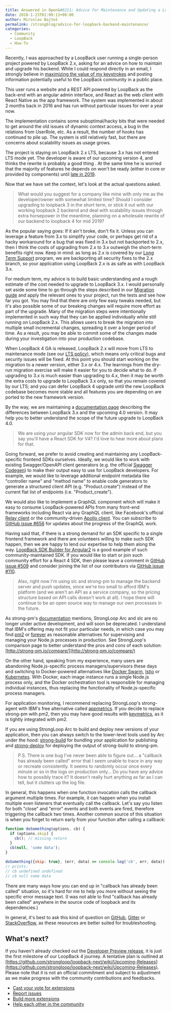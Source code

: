 ```yaml
---
title: Answered in Open&#8211; Advice for Maintenance and Updating a Loopback Back-end"
date: 2018-1-23T01:00:13+00:00
author: Miroslav Bajtoš
permalink: /strongblog/advice-for-loopback-backend-maintenance/
categories:
  - Community
  - LoopBack
  - How-To
---
```


Recently, I was approached by a LoopBack user running a single-person project powered by LoopBack 2.x, asking for an advice on how to maintain and upgrade his backend. While I could respond directly in an email, I strongly believe in [maximizing the value of my keystrokes](https://blog.codinghorror.com/maximizing-the-value-of-your-keystrokes/) and posting information potentially useful to the LoopBack community in a public place.

This user runs a website and a REST API powered by LoopBack as the back-end with an angular admin interface, and React as the web client with React Native as the app framework. The system was implemented in about 2 months back in 2016 and has run without particular issues for over a year now.

The implementation contains some suboptimal/hacky bits that were needed to get around the old issues of dynamic context access, a bug in the relations from UserRole, etc. As a result, the number of hooks has continued to pile up. The system is still relatively fast, but there are concerns about scalability issues as usage grows.

The project is staying on LoopBack 2.x LTS, because 3.x has not entered LTS mode yet. The developer is aware of our upcoming version 4, and thinks the rewrite is probably a good thing . At the same time he is worried that the majority of features he depends on won't be ready (either in core or provided by components) until [late in 2019](https://github.com/strongloop/loopback-next/wiki/Upcoming-Releases).

Now that we have set the context, let's look at the actual questions asked.

> What would you suggest for a company like mine with only me as the developer/owner with somewhat limited time? Should I consider upgrading to loopback 3 in the short term, or stick it out with our working loopback 2 backend and deal with scalability issues through extra horsepower in the meantime, planning on a wholesale rewrite of our backend to loopback 4 for mid 2019?

As the popular saying goes: If it ain't broke, don't fix it. Unless you can leverage a feature from 3.x to simplify your code, or perhaps get rid of a hacky workaround for a bug that was fixed in 3.x but not backported to 2.x, then I think the costs of upgrading from 2.x to 3.x outweigh the short-term benefits right now. Keep in mind: as long as 2.x is covered by our [Long Term Support](https://loopback.io/doc/en/contrib/Long-term-support.html) program, we are backporting all security fixes to the 2.x branch, so your application using LoopBack 2.x is as safe as with LoopBack 3.x.

For medium term, my advice is to build basic understanding and a rough estimate of the cost needed to upgrade to LoopBack 3.x. I would personally set aside some time to go through the steps described in our [Migration guide](https://loopback.io/doc/en/lb3/Migrating-to-3.0.html) and apply the relevant ones to your project, run the tests and see how far you got. You may find that there are only few easy tweaks needed, but it's also possible some of our breaking changes will require more effort as part of the upgrade. Many of the migration steps were intentionally implemented in such way that they can be applied individually while still running on LoopBack 2.x. This allows users to break the migration into multiple small incremental changes, spreading it over a longer period of time. As a result, you may be able to commit some of the changes made during your investigation into your production codebase.

When LoopBack 4 GA is released, LoopBack 2.x will move from LTS to maintenance mode (see our [LTS policy](https://loopback.io/doc/en/contrib/Long-term-support.html)), which means only critical bugs and security issues will be fixed. At this point you should start working on the migration to a newer version, either 3.x or 4.x. The learnings from the dry-run migration exercise will make it easier for you to decide what to do. If upgrading to 3.x is much easier than upgrading to 4.x, then it may be worth the extra costs to upgrade to LoopBack 3.x only, so that you remain covered by our LTS; and you can defer LoopBack 4 upgrade until the new LoopBack codebase becomes more stable and all features you are depending on are ported to the new framework version.

By the way, we are maintaining a [documentation page](http://loopback.io/doc/en/lb4/LoopBack-3.x.html) describing the differences between LoopBack 3.x and the upcoming 4.0 version. It may help you to better understand the scope of the future upgrade to LoopBack 4.0.

> We are using your angular SDK now for the admin back end, but you say you'll have a React SDK for V4? I'd love to hear more about plans for that.

Going forward, we prefer to avoid creating and maintaining any LoopBack-specific frontend SDKs ourselves. Ideally, we would like to work with existing Swagger/OpenAPI client generators (e.g. the official [Swagger Codegen](https://swagger.io/swagger-codegen/)) to make their output easy to use for LoopBack developers. For example, we would like to leverage additional endpoint metadata like "controller name" and "method name" to enable code generators to generate a structured client API (e.g. "Product.create") instead of the current flat list of endpoints (i.e. "Product\_create").

We would also like to implement a GraphQL component which will make it easy to consume LoopBack-powered APIs from many front-end frameworks including React via any GraphQL client, like Facebook's official [Relay client](https://facebook.github.io/relay/) or the community-driven [Apollo client](https://www.apollographql.com/client/). You can subscribe to [GitHub issue #656](https://github.com/strongloop/loopback-next/issues/656) for updates about the progress of the GraphQL work.

Having said that, if there is a strong demand for an SDK specific to a single frontend framework and there are volunteers willing to make such SDK happen, then we are happy to lend our expertise to help them along the way. [LoopBack SDK Builder for Angular2](https://github.com/mean-expert-official/loopback-sdk-builder) is a good example of such community-maintained SDK. If you would like to start or join such community effort for a React 4 SDK, then please leave a comment in [GitHub issue #509](https://github.com/strongloop/loopback-next/issues/509) and consider joining the list of our contributors via [GitHub issue #110](https://github.com/strongloop/loopback-next/issues/110).

> Also, right now I'm using slc and strong-pm to manage the backend server and push updates, since we're too small to afford IBM's platform (and we aren't an API as a service company, so the pricing structure based on API calls doesn't work at all). I hope there will continue to be an open source way to manage our own processes in the future.

As strong-pm's [documentation](https://docs.strongloop.com/display/SLC/Operating+Node+applications) mentions, StrongLoop Arc and slc are no longer under active development, and will soon be deprecated. I understand that IBM's offering may not fit your particular needs, in which case you may find [pm2](http://pm2.keymetrics.io/) or [forever](https://www.npmjs.com/package/forever) as reasonable alternatives for supervising and managing your Node.js processes in production. See StrongLoop's comparison page to better understand the pros and cons of each solution: [http://strong-pm.io/compare/](http://strong-pm.io/compare/)

On the other hand, speaking from my experience, many users are abandoning Node.js-specific process managers/supervisors these days and switching to Docker-powered alternatives like [Docker Swarm](https://docs.docker.com/engine/swarm/), [Istio](https://istio.io/) or [Kubernetes](https://kubernetes.io/). With Docker, each image instance runs a single Node.js process only, and the Docker orchestration tool is responsible for managing individual instances, thus replacing the functionality of Node.js-specific process managers.

For application monitoring, I recommend replacing StrongLoop's strong-agent with IBM's free alternative called [appmetrics](https://www.npmjs.com/package/appmetrics). If you decide to replace strong-pm with pm2, then you may have good results with [keymetrics](https://keymetrics.io/), as it is tightly integrated with pm2.

If you are using StrongLoop Arc to build and deploy new versions of your application, then you can always switch to the lower-level tools used by Arc under the hood: [strong-build](https://www.npmjs.com/package/strong-build) for bundling your application for publishing and [strong-deploy](https://www.npmjs.com/package/strong-deploy) for deploying the output of strong-build to strong-pm.

> P.S. There is one bug I've never been able to figure out... a "callback has already been called" error that I seem unable to trace in any way or recreate consistently. It seems to randomly occur once every minute or so in the logs on production only... Do you have any advice how to possibly trace it? It doesn't really hurt anything as far as I can tell, but it clutters up the log file.

In general, this happens when one function invocation calls the callback argument multiple times. For example, it can happen when you install multiple even listeners that eventually call the callback. Let's say you listen for both "close" and "error" events and both events are fired, therefore triggering the callback two times. Another common source of this situation is when you forget to return early from your function after calling a callback:

```js
function doSomething(options, cb) {
  if (options.skip) {
    cb(); // missing return
  }
  cb(null, 'some data');
}

doSomething({skip: true}, (err, data) => console.log('cb', err, data));
// prints:
// cb undefined undefined
// cb null some data
```

There are many ways how you can end up in "callback has already been called" situation, so it's hard for me to help you more without seeing the specific error message text. (I was not able to find "callback has already been called" anywhere in the source code of loopback and its dependencies.)

In general, it's best to ask this kind of question on [GitHub](https://github.com/strongloop/loopback/issues/new), [Gitter](https://gitter.im/strongloop/loopback) or [StackOverflow](https://stackoverflow.com/questions/tagged/loopbackjs), as these resources are better suited for troubleshooting.

## What's next?

If you haven't already checked out the [Developer Preview release](https://strongloop.com/strongblog/loopback-4-developer-preview-release), it is just the first milestone of our LoopBack 4 journey. A tentative plan is outlined at [https://github.com/strongloop/loopback-next/wiki/Upcoming-Releases](https://github.com/strongloop/loopback-next/wiki/Upcoming-Releases). Please note that it is not an official commitment and subject to adjustment as we make progress with the community contributions and feedbacks.

* [Cast your vote for extensions](https://github.com/strongloop/loopback-next/issues/512)
* [Report issues](https://github.com/strongloop/loopback-next/issues)
* [Build more extensions](https://github.com/strongloop/loopback-next/issues/647)
* [Help each other in the community](https://groups.google.com/forum/#!forum/loopbackjs)
